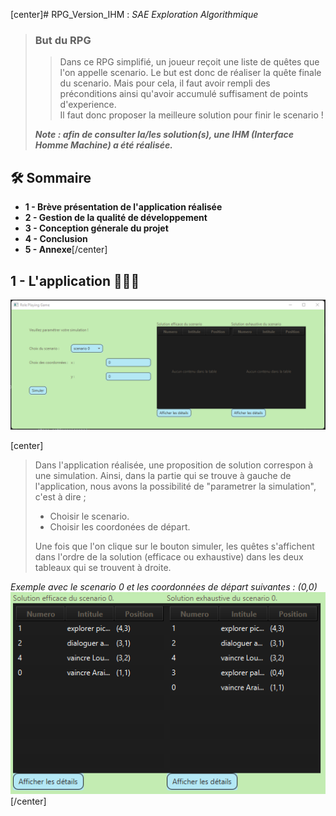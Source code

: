 [center]# RPG_Version_IHM : *SAE Exploration Algorithmique*

>### But du RPG
>>Dans ce RPG simplifié, un joueur reçoit une liste de quêtes que l'on appelle scenario.
>Le but est donc de réaliser la quête finale du scenario. Mais pour cela, il faut avoir rempli
>des préconditions ainsi qu'avoir accumulé suffisament de points d'experience.  
>Il faut donc proposer la meilleure solution pour finir le scenario !  
> 
>***Note : afin de consulter la/les solution(s), une IHM (Interface Homme Machine) a été réalisée.***


## 🛠️ Sommaire
- **1 - Brève présentation de l'application réalisée**
- **2 - Gestion de la qualité de développement**
- **3 - Conception génerale du projet**
- **4 - Conclusion**
- **5 - Annexe**[/center]

## 1 - L'application 🧑🏻‍💻 
![Application.png](Images%2FApplication.png)

[center]
>Dans l'application réalisée, une proposition de solution correspon à une simulation.
> Ainsi, dans la partie qui se trouve à gauche de l'application, nous avons la possibilité
> de "parametrer la simulation", c'est à dire ;  
> - Choisir le scenario.
> - Choisir les coordonées de départ.  
>  
> Une fois que l'on clique sur le bouton simuler, les quêtes s'affichent dans l'ordre de la solution
> (efficace ou exhaustive) dans les deux tableaux qui se trouvent à droite.  

*Exemple avec le scenario 0 et les coordonnées de départ suivantes : (0,0)*
![Scenario_0.png](Images%2FScenario_0.png)
[/center]